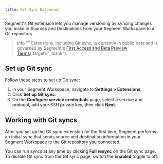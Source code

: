 ```yaml
---
title: Git Sync Extension
---
```


Segment's Git extension lets you manage versioning by syncing changes you make in Sources and Destinations from your Segment Workspace to a Git repository.

> info ""
> Extensions, including Git sync, is currently in public beta and is governed by Segment's [First Access and Beta Preview Terms](https://www.twilio.com/en-us/legal/tos){:target="_blank"}.

## Set up Git sync

Follow these steps to set up Git sync:

1. In your Segment Workspace, navigate to **Settings > Extensions**.
2. Click **Set up Git sync**.
3. On the **Configure service credentials** page, select a service and protocol, add your SSH private key, then click **Next**.

## Working with Git syncs

After you set up the Git sync extension for the first time, Segment performs an initial sync that sends source and destination information in your Segment Workspace to the Git repository you connected. 

You can run syncs at any time by clicking **Full resync** on the Git sync page. To disable Git sync from the Git sync page, switch the **Enabled** toggle to off.